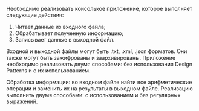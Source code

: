 Необходимо реализовать консолькое приложение, которое выполняет следующие действия:
1. Читает данные из входного файла;
2. Обрабатывает полученную информацию;
3. Записывает данные в выходной файл.

Входной и выходной файлы могут быть .txt, .xml, .json форматов. Они также могут быть зажифрованы и заархивированы.
Приложение необходимо реализовать двумя способами: без использования Design Patterns и с их использованием.

Обработка информации: во входном файле найти все арифметические операции и заменить их на результаты в выходном файле. Реализацию выполнить двумя способами: с использованием и без регулярных выражений.
